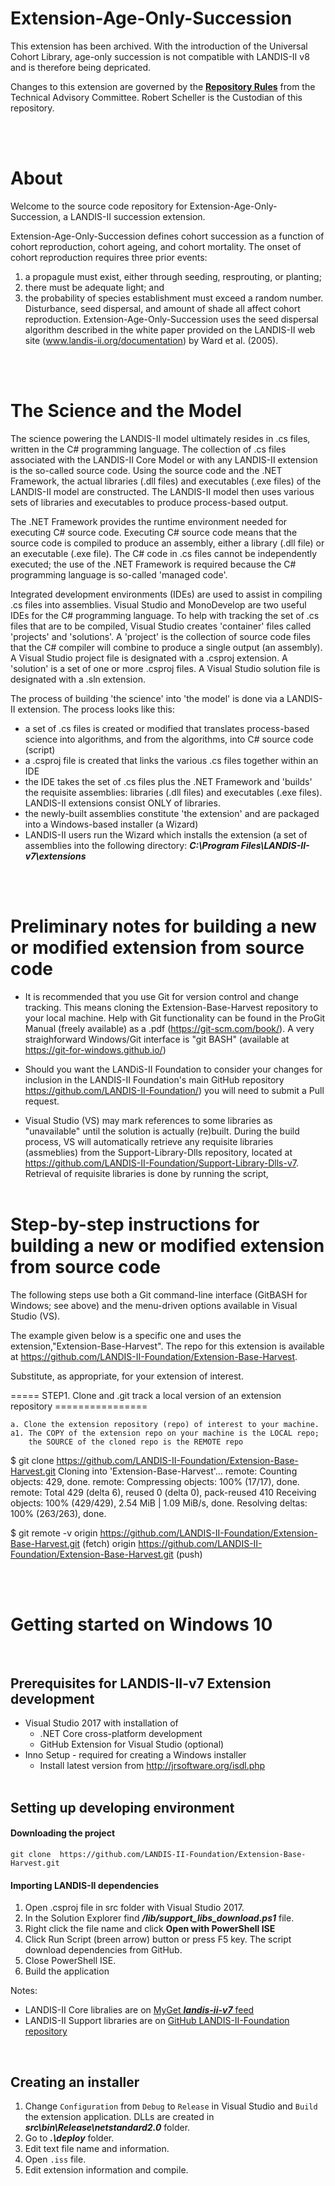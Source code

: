 # Extension-Age-Only-Succession
This extension has been archived.  With the introduction of the Universal Cohort Library, age-only succession is not  compatible with LANDIS-II v8 and is therefore being depricated.

Changes to this extension are governed by the [**Repository Rules**](https://sites.google.com/site/landismodel/developers) from the Technical Advisory Committee.
Robert Scheller is the Custodian of this repository.

 <br><br>
# About

Welcome to the source code repository for Extension-Age-Only-Succession, a LANDIS-II succession extension.

Extension-Age-Only-Succession defines cohort succession as a function of cohort reproduction, cohort ageing, and cohort mortality. The onset of cohort reproduction requires three prior events:  
1.  a propagule must exist, either through seeding, resprouting, or planting; 
2. there must be adequate light; and  
3. the probability of species establishment must exceed a random number. Disturbance, seed dispersal, and amount of shade all affect cohort reproduction. Extension-Age-Only-Succession uses the seed dispersal algorithm described in the white paper provided on the LANDIS-II web site (www.landis-ii.org/documentation) by Ward et al. (2005).

<br><br>

# The Science and the Model

The science powering the LANDIS-II model ultimately resides in .cs files, written in 
the C# programming language. The collection of .cs files associated with the LANDIS-II 
Core Model or with any LANDIS-II extension is the so-called source code. Using the 
source code and the .NET Framework, the actual libraries (.dll files) and executables 
(.exe files) of the LANDIS-II model are constructed. The LANDIS-II model then uses 
various sets of libraries and executables to produce process-based output.

The .NET Framework provides the runtime environment needed for executing C# source code.
Executing C# source code means that the source code is compiled to produce an assembly, either 
a library (.dll file) or an executable (.exe file). The C# code in .cs files cannot be 
independently executed; the use of the .NET Framework is required because the C# programming 
language is so-called 'managed code'.

Integrated development environments (IDEs) are used to assist in compiling .cs files into 
assemblies. Visual Studio and MonoDevelop are two useful IDEs for the C# programming language.
To help with tracking the set of .cs files that are to be compiled, Visual Studio 
creates 'container' files called 'projects' and 'solutions'. A 'project' is the collection of 
source code files that the C# compiler will combine to produce a single output (an assembly). 
A Visual Studio project file is designated with a .csproj extension. A 'solution' is a set of 
one or more .csproj files.  A Visual Studio solution file is designated with a .sln extension.

The process of building 'the science' into 'the model' is done via a LANDIS-II extension.
The process looks like this:

* a set of .cs files is created or modified that translates process-based science into algorithms, and from the algorithms, into C# source code (script)
* a .csproj file is created that links the various .cs files together within an IDE
* the IDE takes the set of .cs files plus the .NET Framework and 'builds' the requisite assemblies: libraries (.dll files) and executables (.exe files). LANDIS-II extensions consist ONLY of libraries.
* the newly-built assemblies constitute 'the extension' and are packaged into a Windows-based installer (a Wizard)
* LANDIS-II users run the Wizard which installs the extension (a set of assemblies into the following directory: **_C:\Program Files\LANDIS-II-v7\extensions_**

<br><br>
# Preliminary notes for building a new or modified extension from source code

* It is recommended that you use Git for version control and change tracking. This means cloning the Extension-Base-Harvest repository to your local machine. Help with Git functionality can be found in the ProGit Manual (freely available) as a .pdf (https://git-scm.com/book/). A very straighforward Windows/Git interface is "git BASH" (available at https://git-for-windows.github.io/)

* Should you want the LANDiS-II Foundation to consider your changes for inclusion in the LANDIS-II Foundation's main GitHub repository https://github.com/LANDIS-II-Foundation/) you will need to submit a Pull request.

* Visual Studio (VS) may mark references to some libraries as "unavailable" until the solution is actually (re)built. During the build process, VS will automatically retrieve any requisite libraries (assmeblies) from the Support-Library-Dlls repository, located at https://github.com/LANDIS-II-Foundation/Support-Library-Dlls-v7.  Retrieval of requisite libraries is done by running the script, 
<br><br>

# Step-by-step instructions for building a new or modified extension from source code

The following steps use both a Git command-line interface (GitBASH for Windows; see above) and the menu-driven options available in Visual Studio (VS). 

The example given below is a specific one and uses the extension,"Extension-Base-Harvest". The repo for this extension is available at  https://github.com/LANDIS-II-Foundation/Extension-Base-Harvest.

Substitute, as appropriate, for your extension of interest.

===== STEP1. Clone and .git track a local version of an extension repository ================

	a. Clone the extension repository (repo) of interest to your machine.
	a1. The COPY of the extension repo on your machine is the LOCAL repo;
	    the SOURCE of the cloned repo is the REMOTE repo

$ git clone https://github.com/LANDIS-II-Foundation/Extension-Base-Harvest.git
Cloning into 'Extension-Base-Harvest'...
remote: Counting objects: 429, done.
remote: Compressing objects: 100% (17/17), done.
remote: Total 429 (delta 6), reused 0 (delta 0), pack-reused 410
Receiving objects: 100% (429/429), 2.54 MiB | 1.09 MiB/s, done.
Resolving deltas: 100% (263/263), done.

$ git remote -v
origin  https://github.com/LANDIS-II-Foundation/Extension-Base-Harvest.git (fetch)
origin  https://github.com/LANDIS-II-Foundation/Extension-Base-Harvest.git (push)


<br><br>

# Getting started on Windows 10
<br>

## Prerequisites for LANDIS-II-v7 Extension development
 
* Visual Studio 2017 with installation of
  * .NET Core cross-platform development
  * GitHub Extension for Visual Studio (optional)
* Inno Setup - required for creating a Windows installer
  * Install latest version from http://jrsoftware.org/isdl.php
<br><br>

## Setting up developing environment
#### Downloading the project <br> 
   ```git clone  https://github.com/LANDIS-II-Foundation/Extension-Base-Harvest.git ``` <br>

#### Importing LANDIS-II dependencies <br> 
1. Open .csproj file in src folder with Visual Studio 2017.
2. In the Solution Explorer find **_/lib/support_libs_download.ps1_** file.
3. Right click the file name and click **Open with PowerShell ISE**
4. Click Run Script (breen arrow) button or press F5 key.  The script download dependencies from GitHub.
5. Close PowerShell ISE.
6. Build the application

Notes:
  * LANDIS-II Core libralies are on [MyGet **_landis-ii-v7_** feed](https://www.myget.org/feed/Packages/landis-ii-v7)
  * LANDIS-II Support libraries are on [GitHub LANDIS-II-Foundation repository](https://github.com/LANDIS-II-Foundation/Support-Library-Dlls-v7)

<br>

## Creating an installer

1. Change `Configuration` from `Debug` to `Release` in Visual Studio and `Build` the extension application.  DLLs are created in **_src\bin\Release\netstandard2.0_** folder.
2. Go to  **_.\deploy_** folder.
3. Edit text file name and information.
4. Open `.iss` file.
4. Edit extension information and compile.









